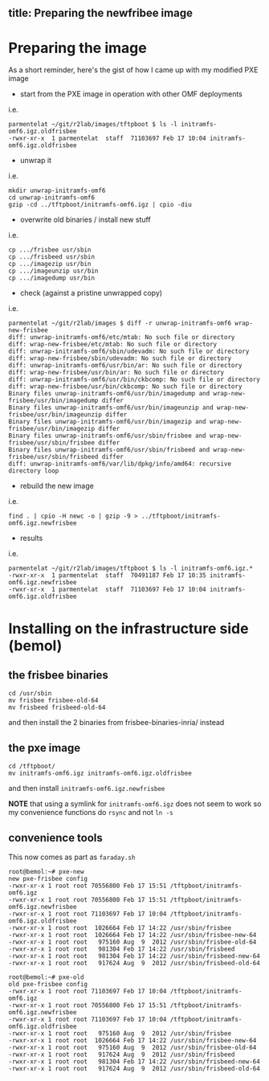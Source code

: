 title: Preparing the newfribee image
---
# Preparing the image

As a short reminder, here's the gist of how I came up with my modified PXE image

* start from the PXE image in operation with other OMF deployments

i.e.
    
    parmentelat ~/git/r2lab/images/tftpboot $ ls -l initramfs-omf6.igz.oldfrisbee
    -rwxr-xr-x  1 parmentelat  staff  71103697 Feb 17 10:04 initramfs-omf6.igz.oldfrisbee

* unwrap it

i.e.

    mkdir unwrap-initramfs-omf6
    cd unwrap-initramfs-omf6
    gzip -cd ../tftpboot/initramfs-omf6.igz | cpio -diu
    
* overwrite old binaries / install new stuff 

i.e.

    cp .../frisbee usr/sbin
    cp .../frisbeed usr/sbin
    cp .../imagezip usr/bin
    cp .../imageunzip usr/bin
    cp .../imagedump usr/bin

* check (against a pristine unwrapped copy)

i.e.

    parmentelat ~/git/r2lab/images $ diff -r unwrap-initramfs-omf6 wrap-new-frisbee
    diff: unwrap-initramfs-omf6/etc/mtab: No such file or directory
    diff: wrap-new-frisbee/etc/mtab: No such file or directory
    diff: unwrap-initramfs-omf6/sbin/udevadm: No such file or directory
    diff: wrap-new-frisbee/sbin/udevadm: No such file or directory
    diff: unwrap-initramfs-omf6/usr/bin/ar: No such file or directory
    diff: wrap-new-frisbee/usr/bin/ar: No such file or directory
    diff: unwrap-initramfs-omf6/usr/bin/ckbcomp: No such file or directory
    diff: wrap-new-frisbee/usr/bin/ckbcomp: No such file or directory
    Binary files unwrap-initramfs-omf6/usr/bin/imagedump and wrap-new-frisbee/usr/bin/imagedump differ
    Binary files unwrap-initramfs-omf6/usr/bin/imageunzip and wrap-new-frisbee/usr/bin/imageunzip differ
    Binary files unwrap-initramfs-omf6/usr/bin/imagezip and wrap-new-frisbee/usr/bin/imagezip differ
    Binary files unwrap-initramfs-omf6/usr/sbin/frisbee and wrap-new-frisbee/usr/sbin/frisbee differ
    Binary files unwrap-initramfs-omf6/usr/sbin/frisbeed and wrap-new-frisbee/usr/sbin/frisbeed differ
    diff: unwrap-initramfs-omf6/var/lib/dpkg/info/amd64: recursive directory loop
    
* rebuild the new image

i.e.

    find . | cpio -H newc -o | gzip -9 > ../tftpboot/initramfs-omf6.igz.newfrisbee
    
* results

i.e. 
 
    parmentelat ~/git/r2lab/images/tftpboot $ ls -l initramfs-omf6.igz.*
    -rwxr-xr-x  1 parmentelat  staff  70491187 Feb 17 10:35 initramfs-omf6.igz.newfrisbee
    -rwxr-xr-x  1 parmentelat  staff  71103697 Feb 17 10:04 initramfs-omf6.igz.oldfrisbee
    
    
# Installing on the infrastructure side (bemol)

## the frisbee binaries
    cd /usr/sbin
    mv frisbee frisbee-old-64
    mv frisbeed frisbeed-old-64

and then install the 2 binaries from frisbee-binaries-inria/ instead

## the pxe image

    cd /tftpboot/
    mv initramfs-omf6.igz initramfs-omf6.igz.oldfrisbee

and then install `initramfs-omf6.igz.newfrisbee` 

**NOTE** that using a symlink for `initramfs-omf6.igz` does not seem to work so my convenience functions do `rsync` and not 	 `ln -s`

## convenience tools

This now comes as part as `faraday.sh`

    root@bemol:~# pxe-new
    new pxe-frisbee config
    -rwxr-xr-x 1 root root 70556800 Feb 17 15:51 /tftpboot/initramfs-omf6.igz
    -rwxr-xr-x 1 root root 70556800 Feb 17 15:51 /tftpboot/initramfs-omf6.igz.newfrisbee
    -rwxr-xr-x 1 root root 71103697 Feb 17 10:04 /tftpboot/initramfs-omf6.igz.oldfrisbee
    -rwxr-xr-x 1 root root  1026664 Feb 17 14:22 /usr/sbin/frisbee
    -rwxr-xr-x 1 root root  1026664 Feb 17 14:22 /usr/sbin/frisbee-new-64
    -rwxr-xr-x 1 root root   975160 Aug  9  2012 /usr/sbin/frisbee-old-64
    -rwxr-xr-x 1 root root   981304 Feb 17 14:22 /usr/sbin/frisbeed
    -rwxr-xr-x 1 root root   981304 Feb 17 14:22 /usr/sbin/frisbeed-new-64
    -rwxr-xr-x 1 root root   917624 Aug  9  2012 /usr/sbin/frisbeed-old-64

    root@bemol:~# pxe-old
    old pxe-frisbee config
    -rwxr-xr-x 1 root root 71103697 Feb 17 10:04 /tftpboot/initramfs-omf6.igz
    -rwxr-xr-x 1 root root 70556800 Feb 17 15:51 /tftpboot/initramfs-omf6.igz.newfrisbee
    -rwxr-xr-x 1 root root 71103697 Feb 17 10:04 /tftpboot/initramfs-omf6.igz.oldfrisbee
    -rwxr-xr-x 1 root root   975160 Aug  9  2012 /usr/sbin/frisbee
    -rwxr-xr-x 1 root root  1026664 Feb 17 14:22 /usr/sbin/frisbee-new-64
    -rwxr-xr-x 1 root root   975160 Aug  9  2012 /usr/sbin/frisbee-old-64
    -rwxr-xr-x 1 root root   917624 Aug  9  2012 /usr/sbin/frisbeed
    -rwxr-xr-x 1 root root   981304 Feb 17 14:22 /usr/sbin/frisbeed-new-64
    -rwxr-xr-x 1 root root   917624 Aug  9  2012 /usr/sbin/frisbeed-old-64
    
